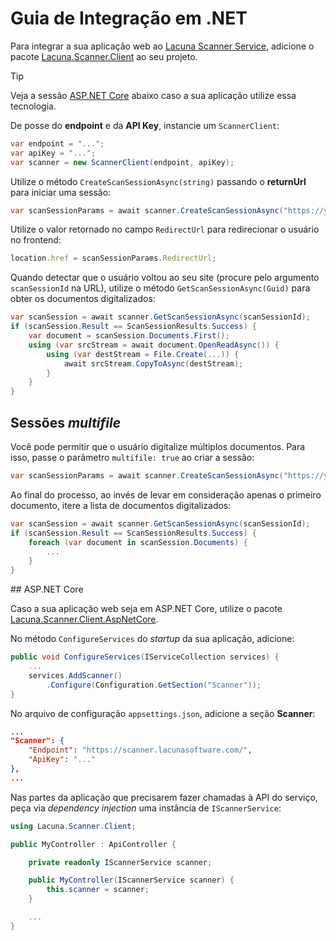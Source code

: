 ﻿# Guia de Integração em .NET

Para integrar a sua aplicação web ao [Lacuna Scanner Service](../index.md), adicione o pacote [Lacuna.Scanner.Client](https://www.nuget.org/packages/Lacuna.Scanner.Client)
ao seu projeto.

> [!TIP]
> Veja a sessão [ASP.NET Core](#aspnet-core) abaixo caso a sua aplicação utilize essa tecnologia.

De posse do **endpoint** e da **API Key**, instancie um `ScannerClient`:

```cs
var endpoint = "...";
var apiKey = "...";
var scanner = new ScannerClient(endpoint, apiKey);
```

Utilize o método `CreateScanSessionAsync(string)` passando o **returnUrl** para iniciar uma sessão:

```cs
var scanSessionParams = await scanner.CreateScanSessionAsync("https://your-return-url/");
```

Utilize o valor retornado no campo `RedirectUrl` para redirecionar o usuário no frontend:

```js
location.href = scanSessionParams.RedirectUrl;
```

Quando detectar que o usuário voltou ao seu site (procure pelo argumento `scanSessionId` na URL), utilize o método `GetScanSessionAsync(Guid)` para obter os
documentos digitalizados:

```cs
var scanSession = await scanner.GetScanSessionAsync(scanSessionId);
if (scanSession.Result == ScanSessionResults.Success) {
	var document = scanSession.Documents.First();
	using (var srcStream = await document.OpenReadAsync()) {
		using (var destStream = File.Create(...)) {
			await srcStream.CopyToAsync(destStream);
		}
	}
}
```

## Sessões *multifile*

Você pode permitir que o usuário digitalize múltiplos documentos. Para isso, passe o parâmetro `multifile: true` ao criar a sessão:

```cs
var scanSessionParams = await scanner.CreateScanSessionAsync("https://your-return-url/", multifile: true);
```

Ao final do processo, ao invés de levar em consideração apenas o primeiro documento, itere a lista de documentos digitalizados:

```cs
var scanSession = await scanner.GetScanSessionAsync(scanSessionId);
if (scanSession.Result == ScanSessionResults.Success) {
	foreach (var document in scanSession.Documents) {
		...
	}
}
```

<a name="aspnet-core" />
## ASP.NET Core

Caso a sua aplicação web seja em ASP.NET Core, utilize o pacote [Lacuna.Scanner.Client.AspNetCore](https://www.nuget.org/packages/Lacuna.Scanner.Client.AspNetCore).

No método `ConfigureServices` do *startup* da sua aplicação, adicione:

```cs
public void ConfigureServices(IServiceCollection services) {
	...
	services.AddScanner()
		.Configure(Configuration.GetSection("Scanner"));
}
```

No arquivo de configuração `appsettings.json`, adicione a seção **Scanner**:

```json
...
"Scanner": {
	"Endpoint": "https://scanner.lacunasoftware.com/",
	"ApiKey": "..."
},
...
```

Nas partes da aplicação que precisarem fazer chamadas à API do serviço, peça via *dependency injection* uma instância de `IScannerService`:

```cs
using Lacuna.Scanner.Client;

public MyController : ApiController {

	private readonly IScannerService scanner;

	public MyController(IScannerService scanner) {
		this.scanner = scanner;
	}

	...
}
```
